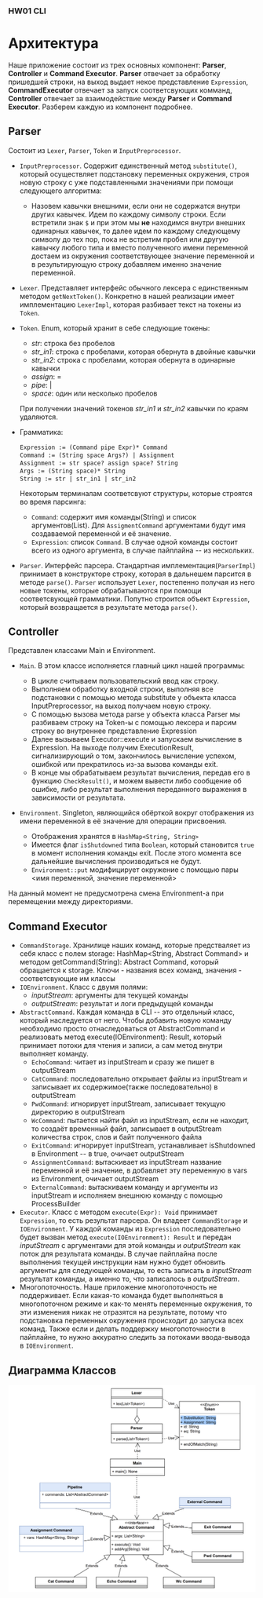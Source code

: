 ### HW01 CLI

# Архитектура

Наше приложение состоит из трех основных компонент: **Parser**, **Controller** и **Command Executor**. **Parser** отвечает за обработку пришедшей строки, на выход выдает некое представление `Expression`, **CommandExecutor** отвечает за запуск соответсвующих комманд, **Controller** отвечает за взаимодействие между **Parser** и **Command Executor**. Разберем каждую из компонент подробнее.

## Parser
Состоит из `Lexer`, `Parser`, `Token` и `InputPreprocessor`. 
* `InputPreprocessor`. Содержит единственный метод `substitute()`, который осуществляет подстановку переменных окружения, строя новую строку с уже подставленными значениями при помощи следующего алгоритма:
  * Назовем кавычки внешними, если они не содержатся внутри других кавычек. Идем по каждому символу строки. Если встретили знак `$` и при этом мы **не** находимся внутри внешних одинарных кавычек, то далее идем по каждому следующему символу до тех пор, пока не встретим пробел или другую кавычку любого типа и вместо полученного имени переменной достаем из окружения соответствующее значение переменной и в результирующую строку добавляем именно значение переменной.  
* `Lexer`. Представляет интерфейс обычного лексера с единственным методом `getNextToken()`. Конкретно в нашей реализации имеет имплементацию `LexerImpl`, которая разбивает текст на токены из `Token`.
* `Token`. Enum, который хранит в себе следующие токены:
  * _str_: строка без пробелов
  * _str_in1_: строка с пробелами, которая обернута в двойные кавычки
  * _str_in2_: строка с пробелами, которая обернута в одинарные кавычки
  * _assign_: =
  * _pipe_: |
  * _space_: один или несколько пробелов
  
  При получении значений токенов _str_in1_ и _str_in2_ кавычки по краям удаляются. 
* Грамматика: 
  ```
  Expression := (Command pipe Expr)* Command
  Command := (String space Args?) | Assignment
  Assignment := str space? assign space? String
  Args := (String space)* String
  String := str | str_in1 | str_in2
  ```
  Некоторым терминалам соответсвуют структуры, которые строятся во время парсинга:
  * `Command`: содержит имя команды(String) и список аргументов(List<String>). Для `AssigmentCommand` аргументами будут имя создаваемой переменной и её значение.
  * `Expression`: список `Command`. В случае одной команды состоит всего из одного аргумента, в случае пайплайна -- из нескольких. 
* `Parser`. Интерфейс парсера. Стандартная имплементация(`ParserImpl`) принимает в конструкторе строку, которая в дальнешем парсится в методе `parse()`. `Parser` использует `Lexer`, постепенно получая из него новые токены, которые обрабатываются при помощи соответсвующей грамматики. Попутно строится объект `Expression`, который возвращается в результате метода `parse()`.

## Controller
Представлен классами Main и Environment.

  * `Main`. В этом классе исполняется главный цикл нашей программы: 
    * В цикле считываем пользовательский ввод как строку. 
    * Выполняем обработку входной строки, выполняя все подстановки с помощью метода substitute у объекта класса InputPreprocessor, на выход получаем новую строку.
    * С помощью вызова метода parse у объекта класса Parser мы разбиваем строку на Token-ы с помощью лексера и парсим строку во внутреннее представление Expression
    * Далее вызываем Executor::execute и запускаем вычисление в Expression. На выходе получим ExecutionResult, сигнализирующий о том, закончилось вычисление успехом, ошибкой или прекратилось из-за вызова команды exit.
    * В конце мы обрабатываем результат вычисления, передав его в функцию `CheckResult()`, и можем вывести либо сообщение об ошибке, либо результат выполнения переданного выражения в зависимости от результата.

  * `Environment`. Singleton, являющийся обёрткой вокруг отображения из имени переменной в её значение для операции присвоения.
    * Отображения хранятся в `HashMap<String, String>`
    * Имеется флаг `isShutdowned` типа `Boolean`, который становится `true` в момент исполнения команды exit. После этого момента все дальнейшие вычисления производиться не будут.
    * `Environment::put` модифицирует окружение с помощью пары <имя переменной, значение переменной>

На данный момент не предусмотрена смена Environment-a при перемещении между директориями.
  
## Command Executor

  * `CommandStorage`. Хранилице наших команд, которые предстваляет из себя класс с полем storage: HashMap<String, Abstract Command> и методом getCommand(String): Abstract Command, который обращается к storage. Ключи - названия всех команд, значения - соответсвующие им классы
  * `IOEnvironment`. Класс с двумя полями:
    * _inputStream_: аргументы для текущей команды
    * _outputStream_: результат и логи предыдущей команды
  * `AbstractCommand`. Каждая команда в CLI -- это отдельный класс, который наследуется от него. Чтобы добавить новую команду необходимо просто отнаследоваться от AbstractCommand и реализовать метод execute(IOEnvironment): Result, который принимает потоки для чтения и записи, а сам метод внутри выполняет команду. 
    * `EchoCommand`: читает из inputStream и сразу же пишет в outputStream
    * `CatCommand`: последовательно открывает файлы из inputStream и записывает их содержимое(также последовательно) в outputStream
    * `PwdCommand`: игнорирует inputStream, записывает текущую директорию в outputStream 
    * `WcCommand`: пытается найти файл из inputStream, если не находит, то создаёт временный файл, записывает в outputStream количества строк, слов и байт полученного файла
    * `ExitCommand`: игнорирует inputStream, устанавливает isShutdowned в Environment -- в true, очичает outputStream
    * `AssignmentCommand`: вытаскивает из inputStream название переменной и её значение, в добавляет эту переменную в vars из Environment, очичает outputStream
    * `ExternalCommand`: вытаскиваем команду и аргументы из inputStream и исполняем внешнюю команду с помощью ProcessBuilder
  * `Executor`. Класс с методом `execute(Expr): Void` принимает `Expression`, то есть результат парсера. Он владеет `CommandStorage` и `IOEnvironment`. У каждой команды из `Expression` последовательно будет вызван метод `execute(IOEnvironment): Result` и передан _inputStream_ с аргументами для этой команды и _outputStream_ как поток для результата команды. В случае пайплайна после выполнения текущей инструкции нам нужно будет обновить аргументы для следующей команды, то есть записать в _inputStream_ результат команды, а именно то, что записалось в _outputStream_.
  * Многопоточность. Наше приложение многопоточность не поддерживает. Если какая-то команда будет выполняться в многопоточном режиме и как-то менять переменные окружения, то эти изменения никак не отразятся на результате, потому что подстановка переменных окружения происходит до запуска всех команд. Также если и делать поддержку многопоточности в пайплайне, то нужно аккуратно следить за потоками ввода-вывода в `IOEnvironment`. 

## Диаграмма Классов

<p align="center">
  <img src="ArchitectureCLI.png" width="1000" title="screen_authorization">
</p>

